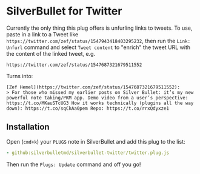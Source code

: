 # SilverBullet for Twitter
Currently the only thing this plug offers is unfurling links to tweets. To use, paste in a link to a Tweet like `https://twitter.com/zef/status/1547943418403295232`, then run the `Link: Unfurl` command and select `Tweet content` to "enrich" the tweet URL with the content of the linked tweet, e.g.

    https://twitter.com/zef/status/1547687321679511552

Turns into:

    [Zef Hemel](https://twitter.com/zef/status/1547687321679511552):
    > For those who missed my earlier posts on Silver Bullet: it’s my new powerful note taking/PKM app. Demo video from a user’s perspective: https://t.co/MKauSTcUG3 How it works technically (plugins all the way down): https://t.co/sqCkAa0pem Repo: https://t.co/rrxQdyxze1

## Installation

Open (`cmd+k`) your `PLUGS` note in SilverBullet and add this plug to the list:

```yaml
- github:silverbulletmd/silverbullet-twitter/twitter.plug.js
```

Then run the `Plugs: Update` command and off you go!
